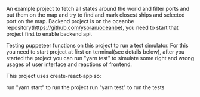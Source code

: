 An example project to fetch all states around the world and filter ports and put them on the map and try to find and mark closest ships and selected port on the map. Backend project is on the oceanbe repository(https://github.com/ysoran/oceanbe), you need to start that project first to enable backend api.


Testing puppeteer functions on this project to run a test simulator.
For this you need to start project at first on terminal(see details below), after you started the project you can run "yarn test" to simulate some right and wrong usages of user interface and reactions of frontend.

This project uses create-react-app so:

run "yarn start" to run the project
run "yarn test" to run the tests
